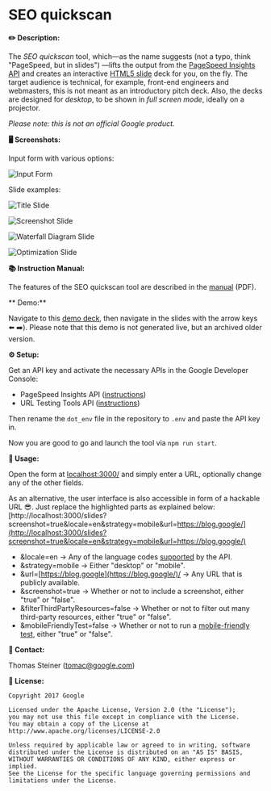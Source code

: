 # SEO quickscan

**✏️ Description:**

The *SEO quickscan* tool, which—as the name suggests
(not a typo, think "PageSpeed, but in slides") —lifts the output from the
[PageSpeed Insights API](https://developers.google.com/speed/docs/insights/v2/reference/pagespeedapi/runpagespeed)
and creates an interactive [HTML5 slide](http://tomayac.github.io/html5-slides/template.html#1)
deck for you, on the fly. The target audience is technical, for example,
front-end engineers and webmasters, this is not meant as an introductory pitch deck.
Also, the decks are designed for *desktop*, to be shown in *full screen mode*, ideally on a projector.

*Please note: this is not an official Google product.*

**🖥 Screenshots:**

Input form with various options:

![Input Form](https://github.com/google/pagespeed-inslides/blob/master/docs/0.png)

Slide examples:

![Title Slide](https://github.com/google/pagespeed-inslides/blob/master/docs/1.png)

![Screenshot Slide](https://github.com/google/pagespeed-inslides/blob/master/docs/2.png)

![Waterfall Diagram Slide](https://github.com/google/pagespeed-inslides/blob/master/docs/3.png)

![Optimization Slide](https://github.com/google/pagespeed-inslides/blob/master/docs/4.png)

**📚 Instruction Manual:**

The features of the SEO quickscan tool are described in the [manual](https://github.com/google/pagespeed-inslides/raw/master/docs/instructions.pdf) (PDF).

** Demo:**

Navigate to this [demo deck](https://google.github.io/pagespeed-inslides/),
then navigate in the slides with the arrow keys ⬅️ ➡️).
Please note that this demo is not generated live, but an archived older version.

**⚙️ Setup:**

Get an API key and activate the necessary APIs in the Google Developer Console:

* PageSpeed Insights API ([instructions](https://developers.google.com/speed/docs/insights/v2/first-app#APIKey))
* URL Testing Tools API ([instructions](https://developers.google.com/webmaster-tools/search-console-api/v1/configure))

Then rename the ```dot_env``` file in the repository to ```.env``` and paste the API key in.

Now you are good to go and launch the tool via ```npm run start```.

**🔨 Usage:**

Open the form at [localhost:3000/](http://localhost:3000) and simply enter a URL,
optionally change any of the other fields.

As an alternative, the user interface is also accessible in form of a hackable URL 😎.
Just replace the highlighted parts as explained below:
[http://localhost:3000/slides?screenshot=true&locale=en&strategy=mobile&url=https://blog.google/](http://localhost:3000/slides?screenshot=true&locale=en&strategy=mobile&url=https://blog.google/)
*   &locale=en → Any of the language codes [supported](https://developers.google.com/speed/docs/insights/languages) by the API.
*   &strategy=mobile → Either "desktop" or "mobile".
*   &url=[https://blog.google](https://blog.google/)/ → Any URL that is publicly available.
*   &screenshot=true → Whether or not to include a screenshot, either "true" or "false".
*   &filterThirdPartyResources=false → Whether or not to filter out many third-party resources, either "true" or "false".
*   &mobileFriendlyTest=false → Whether or not to run a [mobile-friendly test](https://developers.google.com/webmaster-tools/search-console-api/), either "true" or "false".

**📧 Contact:**

Thomas Steiner ([tomac@google.com](mailto:tomac@google.com))

**📄 License:**

```plaintext
Copyright 2017 Google

Licensed under the Apache License, Version 2.0 (the "License");
you may not use this file except in compliance with the License.
You may obtain a copy of the License at
http://www.apache.org/licenses/LICENSE-2.0

Unless required by applicable law or agreed to in writing, software
distributed under the License is distributed on an "AS IS" BASIS,
WITHOUT WARRANTIES OR CONDITIONS OF ANY KIND, either express or implied.
See the License for the specific language governing permissions and
limitations under the License.
```
